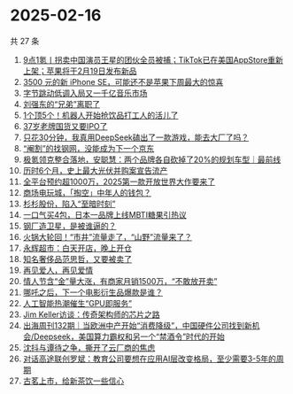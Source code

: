 # 2025-02-16

共 27 条

<!-- BEGIN 36KR -->
<!-- 最后更新时间 2025-02-16 04:21:58 +0800 -->
1. [9点1氪丨拐卖中国演员王星的团伙全员被捕；TikTok已在美国AppStore重新上架；苹果将于2月19日发布新品](https://36kr.com/p/3167170590140936)
1. [3500 元的新 iPhone SE，可能还不是苹果下周最大的惊喜](https://36kr.com/p/3167297655974408)
1. [字节跳动低调入局又一千亿音乐市场](https://36kr.com/p/3166533776681736)
1. [刘强东的“兄弟”离职了](https://36kr.com/p/3163244652314368)
1. [1个顶5个！机器人开始抢饮品打工人的活儿了](https://36kr.com/p/3167210168167171)
1. [37岁老牌国货又要IPO了](https://36kr.com/p/3167251759311369)
1. [只花30分钟，我真用DeepSeek磕出了一款游戏，能去大厂了吗？](https://36kr.com/p/3166484084124162)
1. [“阉割”的找钢网，没能成为下一个京东](https://36kr.com/p/3163299359800840)
1. [极氪领克整合落地，安聪慧：两个品牌各自砍掉了20%的规划车型｜最前线](https://36kr.com/p/3166312095214089)
1. [历时6个月，史上最大光伏并购案宣告流产](https://36kr.com/p/3166598193757703)
1. [全平台预约超1000万，2025第一款开放世界大作要来了](https://36kr.com/p/3166594811685381)
1. [商场电玩城，「掏空」中年人的钱包？](https://36kr.com/p/3167184670272005)
1. [杉杉股份，陷入“至暗时刻”](https://36kr.com/p/3164351662145281)
1. [一口气买4包，日本一品牌上线MBTI糖果引热议](https://36kr.com/p/3165749679434503)
1. [钢厂造卫星，是被谁逼的？](https://36kr.com/p/3164705392639748)
1. [火锅大轮回！“市井”流量走了，“山野”流量来了？](https://36kr.com/p/3164393203023618)
1. [永辉超市：白天开店，晚上开仓](https://36kr.com/p/3166484817799936)
1. [知名奢侈品范思哲，又要被卖了](https://36kr.com/p/3167275677149703)
1. [再见爱人，再见爱情](https://36kr.com/p/3165839267261192)
1. [情人节含“金”量大涨，有商家月销1500万，“不敢放开卖”](https://36kr.com/p/3166479883660040)
1. [哪吒之后，下一个电影衍生品爆款是谁？](https://36kr.com/p/3166480989186567)
1. [人工智能热潮催生“GPU即服务”](https://36kr.com/p/3156600691841796)
1. [Jim Keller访谈：传奇架构师的芯片之路](https://36kr.com/p/3167264922577408)
1. [出海周刊132期｜当欧洲中产开始“消费降级”，中国硬件公司找到新机会/Deepseek，美国算力霸权和另一个“禁酒令”时代的开始](https://36kr.com/p/3167146142264064)
1. [沈抖与谭待之争，撕开了云厂商的焦虑](https://36kr.com/p/3166491355671043)
1. [对话高途联创罗斌：教育公司要想在应用AI层改变格局，至少需要3-5年的周期](https://36kr.com/p/3165866538380039)
1. [古茗上市，给新茶饮一些信心](https://36kr.com/p/3166564617071367)
<!-- END 36KR -->